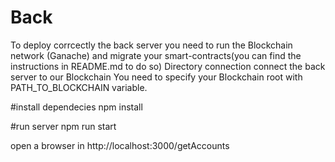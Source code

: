 # Back
To deploy corrcectly the back server you need to run the Blockchain network (Ganache) and migrate your smart-contracts(you can find the instructions in README.md to do so)
Directory connection connect the back server to our Blockchain
You need to specify your Blockchain root with PATH_TO_BLOCKCHAIN variable.

#install dependecies
npm install
 

 #run server
 npm run start


open a browser in http://localhost:3000/getAccounts
